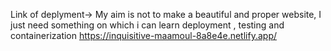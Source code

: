Link of deplyment->
My aim is not to make a beautiful and proper website, 
I just need something on which i can learn deployment , testing and containerization
https://inquisitive-maamoul-8a8e4e.netlify.app/
